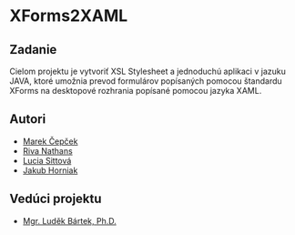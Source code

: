 # XForms2XAML

## Zadanie
Cielom projektu je vytvoriť XSL Stylesheet a jednoduchú aplikaci v jazuku JAVA, ktoré umožnia prevod formulárov popísaných pomocou štandardu XForms na desktopové rozhrania popísané pomocou jazyka XAML.

## Autori
- [Marek Čepček][link-marek]
- [Riva Nathans][link-riva]
- [Lucia Sittová][link-lucia]
- [Jakub Horniak][link-jakub]

## Vedúci projektu
- [Mgr. Luděk Bártek, Ph.D.][link-bartek]

[link-marek]: https://github.com/marekcepcek
[link-riva]: https://github.com/r-i-v-a
[link-jakub]: https://github.com/Dreamancer
[link-bartek]: https://github.com/ludekbartek
[link-lucia]: https://github.com/Wanderer186
